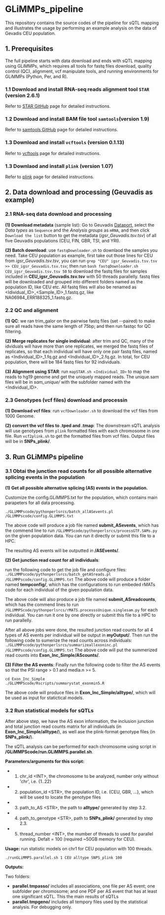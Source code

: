 # GLiMMPs_pipeline
This repository contains the source codes of the pipeline for sQTL mapping and illustrates the usage by performing an example analysis on the data of Gevadis CEU population.
## 1. Prerequisites
The full pipeline starts with data download and ends with sQTL mapping using GLiMMPs, which requires all tools for fastq files download, quality control (QC), alignment, vcf manipulate tools, and running environments for GLiMMPs (Python, Per, and R).
### 1.1 Download and install RNA-seq reads alignment tool `STAR` (version 2.6.1)
Refer to [STAR GitHub](https://github.com/alexdobin/STAR) page for detailed instructions.
### 1.2 Download and install BAM file tool `samtools`(version 1.9)
Refer to [samtools GitHub](https://github.com/samtools/samtools) page for detailed instructions.
### 1.3 Download and install `vcftools` (version 0.1.13)
Refer to [vcftools](https://vcftools.github.io/examples.html) page for detailed instructions.
### 1.3 Downlaod and install `plink` (version 1.07)
Refer to [plink](http://zzz.bwh.harvard.edu/plink/download.shtml) page for detailed instructions.
## 2. Data download and processing (Geuvadis as example)
### 2.1 RNA-seq data download and processing
**(1) Download metadata** (sample list): Go to Geuvadis [Dataport](http://www.internationalgenome.org/data-portal/data-collection/geuvadis), select the *Data types* as `Sequence` and the *Analysis groups* as `mRNA`, and then click `Download the list` button to get the metadata (*igsr_Geuvadis.tsv.tsv*) of all five Geuvadis populations (CEU, FIN, GBR, TSI, and YRI).

**(2) Batch download**: use `fastqDownloader.sh` to downlaod the samples you need. Take CEU population as example, first take out those lines for CEU from *igsr_Geuvadis.tsv.tsv*, you can run `grep "CEU" igsr_Geuvadis.tsv.tsv >> CEU_igsr_Geuvadis.tsv.tsv`; then run `bash fastqDownloader.sh CEU_igsr_Geuvadis.tsv.tsv 50` to download the fastq files for samples included in **CEU_igsr_Geuvadis.tsv.tsv** with 50 threads parallelly.
fastq files will be downloaded and grouped into different folders named as the population ID, like CEU etc. All fastq files will also be renamed as <Idividual_ID>\_<Sample_ID>\_1.fastq.gz, like NA06984_ERR188325_1.fastq.gz.
### 2.2 QC and alignment
**(1) QC**: we ran trim_galor on the pairwise fastq files (set --paired) to make sure all reads have the same length of 75bp; and then run fastqc for QC filtering.

**(2) Merge replicates for single individual**: after trim and QC, many of the idviduals will have more than one replicates, we merged the fastq files of replicates, so that each individual will have only one pair fastq files, named as <Individual_ID>\_1.fq.gz and <Individual_ID>\_2.fq.gz. In total, for CEU population, there will be 184 fastq files for 92 individuals.

**(3) Alignment using STAR**: run `mapSTAR.sh <Individual_ID>` to map the reads to hg19 genome and get the uniquely mapped reads. The unique.sam files will be in *sam_unique/* with the subfolder named with the <Individual_ID>.
### 2.3 Genotypes (vcf files) download and processin
**(1) Download vcf files**: run `vcfDownloader.sh` to download the vcf files from 1000 Genome.

**(2) convert the vcf files to .tped and .tmap**: The downstream sQTL analysis will use genotypes from `plink` formatted files with each chromosome in one file. Run `vcf2plink.sh` to get the formatted files from vcf files. Output files will be in **SNPs_plink/**.
## 3. Run GLiMMPs pipeline
### 3.1 Obtai the junction read counts for all possible alternative splicing events in the population
**(1) Get all possible alternative splicing (AS) events in the population.**

Customize the config.GLiMMPS.txt for the population, which contains main parapeters for all data processing.

  ```./GLiMMPscode/pythonperlsrcs/batch_allASevents.pl /GLiMMPscode/config.GLiMMPS.txt```

The above code will produce a job file named **submit_ASevents**, which has the commend line to run `/GLiMMPScode/pythonperlsrcs/processGTF.SAMs.py` on the given population data. You can run it directly or submit this file to a HPC.

The resulting AS events will be outputted in **/ASEvents/**.

**(2) Get junction read count for all individuals**: 

run the following code to get the job file and configure files:
```./GLiMMPscode/pythonperlsrcs/batch_getASreads.pl /GLiMMPscode/config.GLiMMPS.txt```
The above code will produce a folder named **tempconfig/**, which has the configurations to run embeded rMATs code for each individual of the given population data. 

The above code will also produce a job file named **submit_ASreadcounts**, which has the commend lines to run `/GLiMMPScode/pythonperlsrcs/rMATS.processsUnique.singlesam.py` for each individual. You can run it one by one directly or submit this file to a HPC to run parallelly.

After all above jobs were done, the resulted junction read counts for all 4 types of AS events per individual will be output in **myOutput/**. Then run the following code to sumerize the read counts across individuals:
```./GLiMMPscode/pythonperlsrcs/summarizeallexoninc.pl /GLiMMPscode/config.GLiMMPS.txt```
The above code will put the summerized read counts into **Exon_Inc_Simple/AScounts/**. 

**(3) Filter the AS events**: 
Finally run the following code to filter the AS events so that the PSI range > 0.1 and media.n >= 5.
```
cd Exon_Inc_Simple
./GLiMMPScode/Rscripts/summarystat_exonmin5.R
```
The above code will produce files in **Exon_Inc_Simple/alltype/**, which will be used as input for statictical models.

### 3.2 Run statistical models for sQTLs
After above step, we have the AS exon information, the inclusion junction and total junction read counts matrix for all individuals (in **Exon_Inc_Simple/alltype/**), as well ase the plink-format genotype files (in **SNPs_plink/**).

The sQTL analysis can be performed for each chromosome using script in **/GLiMMPScode/run.GLiMMPS.parallel.sh**.

**Parameters/arguments for this script:**

  - 1. chr_id  \<INT\>, the chromosome to be analyzed, number only without 'chr', i.e. {1..22}
  - 2. population_id \<STR\>, the population ID, i.e. {CEU, GBR, ...}, which will be used to locate the genotype files
  - 3. path_to_AS  \<STR\>, the path to **alltype/** generated by step 3.2.
  - 4. path_to_genotype  \<STR\>, path to **SNPs_plink/** generated by step 2.3.
  - 5. thread_number \<INT\>, the mumber of threads to used for parallel running. Defalt = 100 (required ~50GB memory for CEU).
  
**Usage:** run statistic models on chr1 for CEU population with 100 threads.

  ```./runGLiMMPS.parallel.sh 1 CEU alltype SNPS_plink 100```
  
**Outputs:**
  
 Two folders:
  - **parallel.tmpasso/** includes all associations, one file per AS event; one subfolder per chromosome; and one PDF per AS event that has at least one significant sQTL. This the main results of sQTLs
  - **parallel.tmpgeno/** includes all tempory files used by the statistical analysis. For debugging only.

